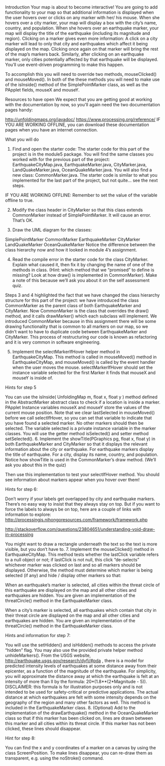 Introduction
Your map is about to become interactive! You are going to add functionality to your map so that additional information is displayed when the user hovers over or clicks on any marker with her/ his mouse. When she hovers over a city marker, your map will display a box with the city’s name, country, and population. When she hovers over an earthquake marker, your map will display the title of the earthquake (including its magnitude and region). Clicking on a marker gives even more information: A click on a city marker will lead to only that city and earthquakes which affect it being displayed on the map. Clicking once again on that marker will bring the rest of the map’s markers back. Similarly, after clicking on an earthquake marker, only cities potentially affected by that earthquake will be displayed. You’ll use event-driven programming to make this happen.

To accomplish this you will need to override two methods, mouseClicked() and mouseMoved(). In both of the these methods you will need to make use of the isInside() method of the SimplePointMarker class, as well as the PApplet fields, mouseX and mouseY.

Resources to have open
We expect that you are getting good at working with the documentation by now, so you'll again need the two documentation pages handy:

http://unfoldingmaps.org/javadoc/
https://www.processing.org/reference/
IF YOU ARE WORKING OFFLINE, you can download these documentation pages when you have an internet connection.

What you will do
1. Find and open the starter code: The starter code for this part of the project is in the module5 package. You will find the same classes you worked with for the previous part of the project: EarthquakeCityMap.java, EarthquakeMarker.java, CityMarker.java, LandQuakeMarker.java, OceanQuakeMarker.java. You will also find a new class: CommonMarker.java. The starter code is similar to what you implemented for the last part of the project, but not quite… see the next steps.

IF YOU ARE WORKING OFFLINE: Remember to set the value of the variable offline to true.

2. Modify the class header in CityMarker so that this class extends CommonMarker instead of SimplePointMarker. It will cause an error. That’s OK.

3. Draw the UML diagram for the classes:

SimplePointMarker
CommonMarker
EarthquakeMarker
CityMarker
LandQuakeMarker
OceanQuakeMarker
Notice the difference between the class hierarchy now and how it looked in module 4’s assignment.

4. Read the compile error in the starter code for the class CityMarker. Explain what caused it, then fix it by changing the name of one of the methods in class. (Hint: which method that we “promised” to define is missing? Look at how draw() is implemented in CommonMarker). Make a note of this because we’ll ask you about it on the self assessment quiz.

Steps 3 and 4 highlighted the fact that we have changed the class hierarchy structure for this part of the project: we have introduced the class CommonMarker as the parent class of both EarthquakeMarker and CityMarker. Now CommonMarker is the class that overrides the draw() method, and it calls drawMarker() which each subclass will implement. We introduced CommonMarker because in this assignment there will be some drawing functionality that is common to all markers on our map, so we didn’t want to have to duplicate code between EarthquakeMarker and CityMarker. This process of restructuring our code is known as refactoring and it is very common in software engineering.

5. Implement the selectMarkerIfHover helper method in EarthquakeCityMap. This method is called in mouseMoved() method in EarthquakeCityMap, and mouseMoved() is called by the event handler when the user moves the mouse. selectMarkerIfHover should set the instance variable selected for the first Marker it finds that mouseX and mouseY is inside of.

Hints for step 5

You can use the isInside( UnfoldingMap m, float x, float y ) method defined in the AbstractMarker abstract class to check if a location is inside a marker.
PApplet Instance variables mouseX and mouseY store the values of the current mouse position.
Note that we clear lastSelected in mouseMoved() before we call selectIfHover, so you can set that variable to indicate that you have found a selected marker. No other markers should then be selected.
The variable selected is a private instance variable in the marker classes. You will use the getter method isSelected() and setter method setSelected().
6. Implement the showTitle(PGraphics pg, float x, float y) in both EarthquakeMarker and CityMarker so that it displays the relevant information about the city or earthquake. For earthquake markers display the title of earthquake. For a city, display its name, country, and population. Notice how showTitle is used in the CommonMarker’s draw method. (We’ll ask you about this in the quiz)

Then use this implementation to test your selectIfHover method. You should see information about markers appear when you hover over them!

Hints for step 6:

Don’t worry if your labels get overlapped by city and earthquake markers. There’s no easy way to insist that they always stay on top. But if you want to force the labels to always be on top, here are a couple of links with information to explore:
http://processingjs.nihongoresources.com/framework/framework.php

http://stackoverflow.com/questions/23804651/understanding-void-draw-in-processing

You might want to draw a rectangle underneath the text so the text is more visible, but you don’t have to.
7. Implement the mouseClicked() method in EarthquakeCityMap. This method tests whether the lastClick variable refers to a null object or not; if lastClick is not null, this click “de-selects” whichever marker was clicked on last and so all markers should be displayed. Otherwise, the method must determine which marker is being selected (if any) and hide / display other markers so that:

When an earthquake’s marker is selected, all cities within the threat circle of this earthquake are displayed on the map and all other cities and earthquakes are hidden. You are given an implementation of the threatCircle() method in the EarthquakeMarker class.

When a city’s marker is selected, all earthquakes which contain that city in their threat circle are displayed on the map and all other cities and earthquakes are hidden. You are given an implementation of the threatCircle() method in the EarthquakeMarker class.

Hints and information for step 7:

You will use the setHidden() and isHidden() methods to access the private “hidden” flag. You may also use the provided private helper method unhideMarkers().
From the USGS website, http://earthquake.usgs.gov/research/dyfi/#pda , there is a model for predicted intensity levels of earthquakes at some distance away from their epicenter, as a function of the magnitude of the earthquake. For simplicity, you will approximate the distance away at which the earthquake is felt at an intensity of more than II by the formula: 20*(1.8**(2*Magnitude - 5)). DISCLAIMER: this formula is for illustration purposes only and is not intended to be used for safety-critical or predictive applications. The actual distance at which earthquakes are felt with some intensity depends on the geography of the region and many other factors as well. This method is included in the EarthquakeMarker class.
8. (Optional) Add to the implementation of the drawEarthquake() method in the OceanQuakeMarker class so that if this marker has been clicked on, lines are drawn between this marker and all cities within its threat circle. If this marker has not been clicked, these lines should disappear.

Hint for step 8:

You can find the x and y coordinates of a marker on a canvas by using the class ScreenPosition.
To make lines disappear, you can re-draw them as transparent, e.g. using the noStroke() command.